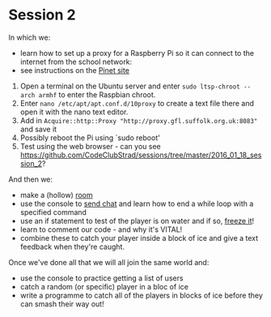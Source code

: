 # Session 2
In which we:
 * learn how to set up a proxy for a Raspberry Pi so it can connect to the internet from the school network:
  * see instructions on the [Pinet site](http://pinet.org.uk/articles/advanced/web-filtering.html#raspbian)
  1. Open a terminal on the Ubuntu server and enter `sudo ltsp-chroot --arch armhf` to enter the Raspbian chroot.
  2. Enter `nano /etc/apt/apt.conf.d/10proxy` to create a text file there and open it with the nano text editor.
  3. Add in `Acquire::http::Proxy "http://proxy.gfl.suffolk.org.uk:8083"` and save it
  4. Possibly reboot the Pi using `sudo reboot'
  5. Test using the web browser - can you see https://github.com/CodeClubStrad/sessions/tree/master/2016_01_18_session_2?

And then we:
 * make a (hollow) [room](https://arghbox.files.wordpress.com/2014/04/warehouse_a5.pdf)
 * use the console to [send chat](https://arghbox.files.wordpress.com/2014/04/chat_a5.pdf) and learn how to end a while loop with a specified command
 * use an if statement to test of the player is on water and if so, [freeze it](https://arghbox.files.wordpress.com/2014/04/freeze_a5.pdf)!
 * learn to comment our code - and why it's VITAL!
 * combine these to catch your player inside a block of ice and give a text feedback when they're caught.
 
Once we've done all that we will all join the same world and:
 * use the console to practice getting a list of users
 * catch a random (or specific) player in a bloc of ice
 * write a programme to catch all of the players in blocks of ice before they can smash their way out!